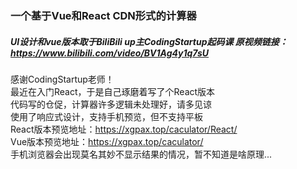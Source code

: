 ### 一个基于Vue和React CDN形式的计算器
##### UI设计和vue版本取于BiliBili up主CodingStartup起码课 原视频链接：https://www.bilibili.com/video/BV1Ag4y1q7sU
感谢CodingStartup老师！   
最近在入门React，于是自己琢磨着写了个React版本   
代码写的仓促，计算器许多逻辑未处理好，请多见谅    
使用了响应式设计，支持手机预览，但不支持平板   
React版本预览地址：https://xgpax.top/caculator/React/   
Vue版本预览地址：https://xgpax.top/caculator/   
手机浏览器会出现莫名其妙不显示结果的情况，暂不知道是啥原理...